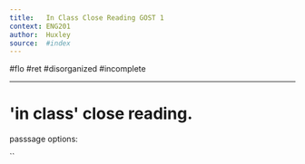 ```yaml
---
title:   In Class Close Reading GOST 1
context: ENG201
author:  Huxley
source:  #index
---
```


#flo #ret  #disorganized #incomplete

---


# 'in class' close reading. 


passsage options: 

``

































